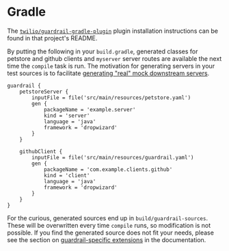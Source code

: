 Gradle
======

The [`twilio/guardrail-gradle-plugin`](https://github.com/guardrail-dev/guardrail-gradle-plugin) plugin installation instructions can be found in that project's README.

By putting the following in your `build.gradle`, generated classes for petstore and github clients and `myserver` server routes are available the next time the `compile` task is run. The motivation for generating servers in your test sources is to facilitate [generating "real" mock downstream servers](https://guardrail.dev/scala/akka-http/generating-a-server#generating-test-only-real-server-mocks-for-unit-tests).

```
guardrail {
    petstoreServer {
        inputFile = file('src/main/resources/petstore.yaml')
        gen {
            packageName = 'example.server'
            kind = 'server'
            language = 'java'
            framework = 'dropwizard'
        }
    }

    githubClient {
        inputFile = file('src/main/resources/guardrail.yaml')
        gen {
            packageName = 'com.example.clients.github'
            kind = 'client'
            language = 'java'
            framework = 'dropwizard'
        }
    }
}
```

For the curious, generated sources end up in `build/guardrail-sources`. These will be overwritten every time `compile` runs, so modification is not possible. If you find the generated source does not fit your needs, please see the section on [guardrail-specific extensions](https://guardrail.dev/scala/akka-http/guardrail-extensions) in the documentation.
